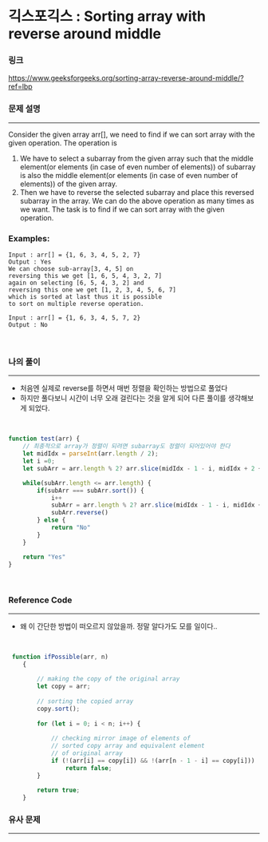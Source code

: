 긱스포긱스 : Sorting array with reverse around middle
===
### 링크
https://www.geeksforgeeks.org/sorting-array-reverse-around-middle/?ref=lbp
<br>

### 문제 설명
---
Consider the given array arr[], we need to find if we can sort array with the given operation. The operation is 
1. We have to select a subarray from the given array such that the middle element(or elements (in case of even 
number of elements)) of subarray is also the middle element(or elements (in case of even number of elements)) of 
the given array. 
2. Then we have to reverse the selected subarray and place this reversed subarray in the array. 
We can do the above operation as many times as we want. The task is to find if we can sort array with the given operation. 
### Examples: 
```
Input : arr[] = {1, 6, 3, 4, 5, 2, 7}
Output : Yes
We can choose sub-array[3, 4, 5] on 
reversing this we get [1, 6, 5, 4, 3, 2, 7]
again on selecting [6, 5, 4, 3, 2] and 
reversing this one we get [1, 2, 3, 4, 5, 6, 7] 
which is sorted at last thus it is possible
to sort on multiple reverse operation.

Input : arr[] = {1, 6, 3, 4, 5, 7, 2}
Output : No
```
<br>

### 나의 풀이
---
- 처음엔 실제로 reverse를 하면서 매번 정렬을 확인하는 방법으로 풀었다
- 하지만 풀다보니 시간이 너무 오래 걸린다는 것을 알게 되어 다른 풀이를 생각해보게 되었다.
<br>

```js
function test(arr) {
    // 최종적으로 array가 정렬이 되려면 subarray도 정렬이 되어있어야 한다
    let midIdx = parseInt(arr.length / 2);
    let i =0;
    let subArr = arr.length % 2? arr.slice(midIdx - 1 - i, midIdx + 2 + i): arr.slice(midIdx - 1 - i, midIdx + 1 + i);

    while(subArr.length <= arr.length) {
        if(subArr === subArr.sort()) {
            i++
            subArr = arr.length % 2? arr.slice(midIdx - 1 - i, midIdx + 2 + i): arr.slice(midIdx - 1 - i, midIdx + 1 + i);
            subArr.reverse()
        } else {
            return "No"
        }
    }

    return "Yes"
}
```
<br>

### Reference Code
---
- 왜 이 간단한 방법이 떠오르지 않았을까. 정말 알다가도 모를 일이다..
<br>

```js
 function ifPossible(arr, n)
    {
   
        // making the copy of the original array
        let copy = arr;
   
        // sorting the copied array
        copy.sort();
   
        for (let i = 0; i < n; i++) {
   
            // checking mirror image of elements of
            // sorted copy array and equivalent element
            // of original array
            if (!(arr[i] == copy[i]) && !(arr[n - 1 - i] == copy[i]))
                return false;
        }
   
        return true;
    }
```
### 유사 문제
---
<br>
